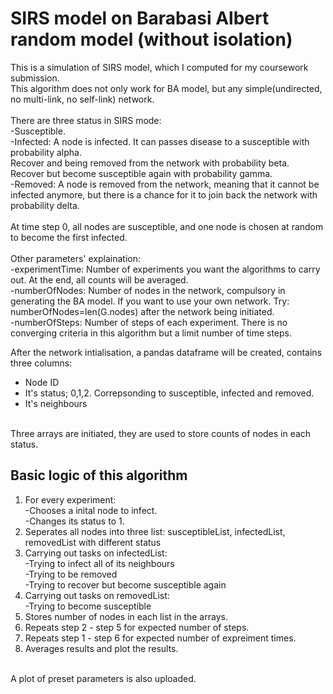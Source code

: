 # SIRS model on Barabasi Albert random model (without isolation)
This is a simulation of SIRS model, which I computed for my coursework submission.<br/>
This algorithm does not only work for BA model, but any simple(undirected, no multi-link, no self-link) network.<br/>
<br/>
There are three status in SIRS mode:<br/>
-Susceptible.<br/>
-Infected: A node is infected.
It can passes disease to a susceptible with probability alpha.<br/>
Recover and being removed from the network with probability beta.<br/>
Recover but become susceptible again with probability gamma.<br/>
-Removed: A node is removed from the network, meaning that it cannot be infected anymore, but there is a chance for it to join back the network with probability delta.<br/>
<br/>
At time step 0, all nodes are susceptible, and one node is chosen at random to become the first infected.<br/>
<br/>
Other parameters' explaination:<br/>
-experimentTime: Number of experiments you want the algorithms to carry out. At the end, all counts will be averaged.<br/>
-numberOfNodes: Number of nodes in the network, compulsory in generating the BA model. If you want to use your own network. Try: numberOfNodes=len(G.nodes) after the network being initiated.<br/>
-numberOfSteps: Number of steps of each experiment. There is no converging criteria in this algorithm but a limit number of time steps.<br/>

After the network intialisation, a pandas dataframe will be created, contains three columns:<br/>
 - Node ID<br/>
 - It's status; 0,1,2. Correpsonding to susceptible, infected and removed.<br/>
 - It's neighbours<br/>
 <br/>
Three arrays are initiated, they are used to store counts of nodes in each status.<br/>

## Basic logic of this algorithm
1. For every experiment:</br>
 -Chooses a inital node to infect.<br/>
 -Changes its status to 1.<br/>
2. Seperates all nodes into three list: susceptibleList, infectedList, removedList with different status <br/>
3. Carrying out tasks on infectedList:<br/>
 -Trying to infect all of its neighbours<br/>
 -Trying to be removed<br/>
 -Trying to recover but become susceptible again<br/>
4. Carrying out tasks on removedList:<br/>
 -Trying to become susceptible
5. Stores number of nodes in each list in the arrays.
6. Repeats step 2 - step 5 for expected number of steps.
7. Repeats step 1 - step 6 for expected number of expreiment times.
8. Averages results and plot the results.
<br/>
A plot of preset parameters is also uploaded.
